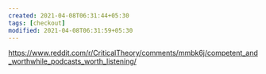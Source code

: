 ```yaml
---
created: 2021-04-08T06:31:44+05:30
tags: [checkout]
modified: 2021-04-08T06:31:59+05:30
---
```


https://www.reddit.com/r/CriticalTheory/comments/mmbk6j/competent_and_worthwhile_podcasts_worth_listening/